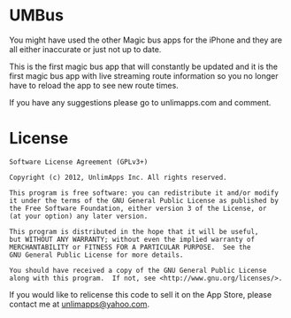 UMBus
=====

You might have used the other Magic bus apps for the iPhone and they are all either inaccurate or just not up to date.

This is the first magic bus app that will constantly be updated and it is the first magic bus app with live streaming route information so you no longer have to reload the app to see new route times.

If you have any suggestions please go to unlimapps.com and comment.

License
=========

	Software License Agreement (GPLv3+)
	
	Copyright (c) 2012, UnlimApps Inc. All rights reserved.
	
	This program is free software: you can redistribute it and/or modify
	it under the terms of the GNU General Public License as published by
	the Free Software Foundation, either version 3 of the License, or
	(at your option) any later version.
	
	This program is distributed in the hope that it will be useful,
	but WITHOUT ANY WARRANTY; without even the implied warranty of
	MERCHANTABILITY or FITNESS FOR A PARTICULAR PURPOSE.  See the
	GNU General Public License for more details.
	
	You should have received a copy of the GNU General Public License
	along with this program.  If not, see <http://www.gnu.org/licenses/>.

If you would like to relicense this code to sell it on the App Store, 
please contact me at [unlimapps@yahoo.com](mailto:unlimapps@yahoo.com).